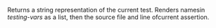 Returns a string representation of the current test.  Renders namesin *testing-vars* as a list, then the source file and line ofcurrent assertion.